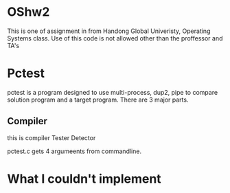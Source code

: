 # OShw2

This is one of assignment in from Handong Global Univeristy, Operating Systems class.
Use of this code is not allowed other than the proffessor and TA's

# Pctest
pctest is a program designed to use multi-process, dup2, pipe to compare solution program and a target program.
There are 3 major parts.

## Compiler
this is compiler
Tester
Detector

pctest.c gets 4 argumeents from commandline.

# What I couldn't implement
